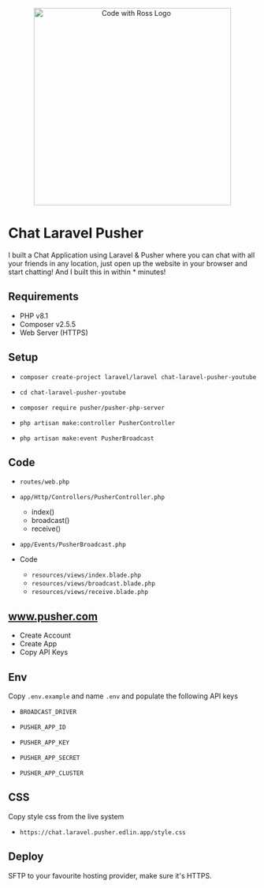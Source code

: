 <p align="center">
    <a href="https://www.codewithross.com/" target="_blank">
        <img src="https://assets.edlin.app/logo/codewithross/logo-dark.svg" width="400" alt="Code with Ross Logo">
    </a>
</p>

# Chat Laravel Pusher

I built a Chat Application using Laravel & Pusher where you can chat with all your friends in any location,
just open up the website in your browser and start chatting!
And I built this in within * minutes!

## Requirements

- PHP v8.1
- Composer v2.5.5
- Web Server (HTTPS)

## Setup

- `composer create-project laravel/laravel chat-laravel-pusher-youtube`
- `cd chat-laravel-pusher-youtube`


- `composer require pusher/pusher-php-server`


- `php artisan make:controller PusherController`
- `php artisan make:event PusherBroadcast`

## Code


- `routes/web.php`


- `app/Http/Controllers/PusherController.php`
    - index()
    - broadcast()
    - receive()


- `app/Events/PusherBroadcast.php`


- Code
    - `resources/views/index.blade.php`
    - `resources/views/broadcast.blade.php`
    - `resources/views/receive.blade.php`

## www.pusher.com

- Create Account
- Create App
- Copy API Keys

## Env

Copy `.env.example` and name `.env` and populate the following API keys

- `BROADCAST_DRIVER`


- `PUSHER_APP_ID`
- `PUSHER_APP_KEY`
- `PUSHER_APP_SECRET`
- `PUSHER_APP_CLUSTER`

## CSS

Copy style css from the live system

- `https://chat.laravel.pusher.edlin.app/style.css`

## Deploy

SFTP to your favourite hosting provider, make sure it's HTTPS.
